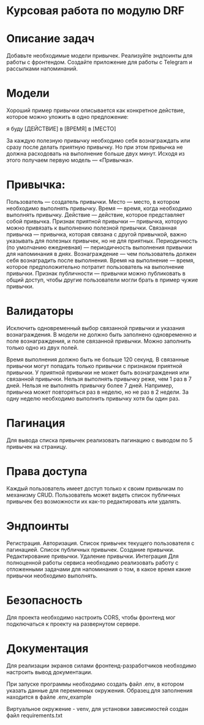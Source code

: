 # Курсовая работа по модулю DRF

# Описание задач

Добавьте необходимые модели привычек.
Реализуйте эндпоинты для работы с фронтендом.
Создайте приложение для работы с Telegram и рассылками напоминаний.

# Модели

Хороший пример привычки описывается как конкретное действие, которое можно уложить в одно предложение:

я буду [ДЕЙСТВИЕ] в [ВРЕМЯ] в [МЕСТО]

За каждую полезную привычку необходимо себя вознаграждать или сразу после делать приятную привычку. Но при этом привычка не должна расходовать на выполнение больше двух минут. Исходя из этого получаем первую модель — «Привычка».

# Привычка:

Пользователь — создатель привычки.
Место — место, в котором необходимо выполнять привычку.
Время — время, когда необходимо выполнять привычку.
Действие — действие, которое представляет собой привычка.
Признак приятной привычки — привычка, которую можно привязать к выполнению полезной привычки.
Связанная привычка — привычка, которая связана с другой привычкой, важно указывать для полезных привычек, но не для приятных.
Периодичность (по умолчанию ежедневная) — периодичность выполнения привычки для напоминания в днях.
Вознаграждение — чем пользователь должен себя вознаградить после выполнения.
Время на выполнение — время, которое предположительно потратит пользователь на выполнение привычки.
Признак публичности — привычки можно публиковать в общий доступ, чтобы другие пользователи могли брать в пример чужие привычки.

# Валидаторы

Исключить одновременный выбор связанной привычки и указания вознаграждения.
В модели не должно быть заполнено одновременно и поле вознаграждения, и поле связанной привычки. Можно заполнить только одно из двух полей.

Время выполнения должно быть не больше 120 секунд.
В связанные привычки могут попадать только привычки с признаком приятной привычки.
У приятной привычки не может быть вознаграждения или связанной привычки.
Нельзя выполнять привычку реже, чем 1 раз в 7 дней.
Нельзя не выполнять привычку более 7 дней. Например, привычка может повторяться раз в неделю, но не раз в 2 недели. За одну неделю необходимо выполнить привычку хотя бы один раз.

# Пагинация

Для вывода списка привычек реализовать пагинацию с выводом по 5 привычек на страницу.

# Права доступа

Каждый пользователь имеет доступ только к своим привычкам по механизму CRUD.
Пользователь может видеть список публичных привычек без возможности их как-то редактировать или удалять.

# Эндпоинты

Регистрация.
Авторизация.
Список привычек текущего пользователя с пагинацией.
Список публичных привычек.
Создание привычки.
Редактирование привычки.
Удаление привычки.
Интеграция
Для полноценной работы сервиса необходимо реализовать работу с отложенными задачами для напоминания о том, в какое время какие привычки необходимо выполнять.

# Безопасность

Для проекта необходимо настроить CORS, чтобы фронтенд мог подключаться к проекту на развернутом сервере.

# Документация

Для реализации экранов силами фронтенд-разработчиков необходимо настроить вывод документации. 



При запуске программы необходимо создать файл .env, в котором указать данные для переменных окружения. Образец для заполнения находится в файле .env_example

Виртуальное окружение - venv, для установки зависимостей создан файл requirements.txt
